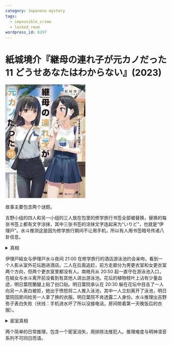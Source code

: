 ```yaml
---
category: Japanese mystery
tags:
  - impossible_crime
  - locked_room
wordpress_id: 6297
---
```


# 紙城境介『継母の連れ子が元カノだった11 どうせあなたはわからない』(2023)

<img src=images/2023_cover.jpg width=250/>

故事主要包含两个谜题。

吉野小组的四人和另一小组的三人放在包里的修学旅行书签全部被替换，替换的每张书签上都有文字涂抹，其中三张书签的涂抹文字连起来为“いりど”，也就是“伊理戸”。水斗推测这是因为修学旅行期间不让用手机，所以有人用书签暗号传递八卦信息。

<details><summary>真相</summary>
班上总共 15 名女生，可分成三组：
<ul>
<li>6 名受害者：吉野等人书签被替换。</li>
<li>6 名犯人：使用书签玩间谍游戏，试图找出結女的交往对象。</li>
<li>1 名间谍：混在犯人中，试图阻止犯人找出結女的交往对象。</li>
<li>2 名无关者：結女、東頭（伏线：书签干净没有记号）。</li>
</ul>
间谍是南暁月。
</details>

伊理戸結女与伊理戸水斗夜间 21:00 在修学旅行的酒店游泳池约会亲吻，看到一个人影从室外花坛跑进酒店。二人在后面追赶，前方走廊分为男更衣室和女更衣室两个方向，但两个更衣室里都没有人。南暁月从 20:50 起一直守在游泳池入口，在結女与水斗离开前没看到有其他人进出游泳池。花坛的植物枝叶上沾有少量血迹，明日葉院蘭腿上贴了创口贴。明日葉院承认在 20:30 躲在花坛中目击了一人向另一人表白被拒，她出于愤怒将二人推入泳池，其中一人立刻离开了泳池，明日葉院回房间给另一人拿了换的衣服。明日葉院不肯透露二人身份。水斗推理出吉野弥子表白失败（伏线：手机进水坏了所以没接电话，房间晾着第一天晚饭后的衣服）。

<details><summary>密室真相</summary>
犯人是吉野的表白对象，藏在女更衣室的储物柜中，等南走后离开。犯人满足四个条件：
<ol>
<li>犯人在紧急情况下躲进女更衣室，所以是女生。</li>
<li>明日葉院听到吉野和犯人说“希望能和你同组”，说明犯人和吉野同班但不同组。</li>
<li>吉野衣服湿透，明日葉院回屋给她拿换的衣服，犯人却一人自行离开，说明犯人落入泳池时穿着泳衣。犯人是参加海洋体验项目的学生，所以带了泳衣。</li>
<li>犯人在晚 21:00 没有不在场证明。</li>
</ol>
由这四点可推出犯人为東頭いさな。
</details>

两个简单的日常推理，包含一个密室消失，用排除法推犯人。推理难度与明神凛音系列不可同日而语。